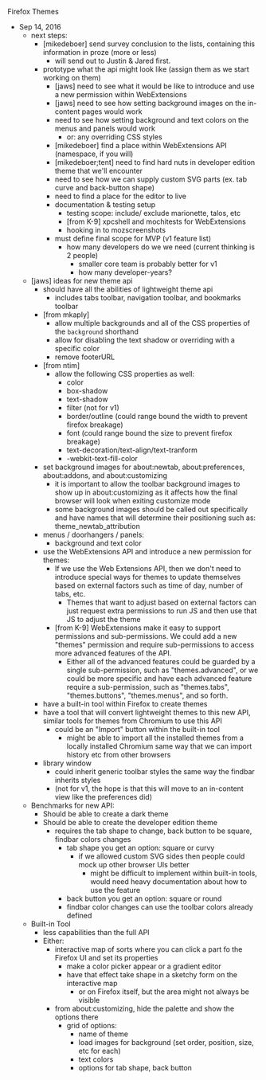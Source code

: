 Firefox Themes

* Sep 14, 2016
	* next steps:
		* [mikedeboer] send survey conclusion to the lists, containing this information in proze (more or less)
			* will send out to Justin & Jared first.
		* prototype what the api might look like (assign them as we start working on them)
			* [jaws] need to see what it would be like to introduce and use a new permission within WebExtensions
			* [jaws] need to see how setting background images on the in-content pages would work
			* need to see how setting background and text colors on the menus and panels would work
				* or: any overriding CSS styles
			* [mikedeboer] find a place within WebExtensions API (namespace, if you will)
			* [mikedeboer;tent] need to find hard nuts in developer edition theme that we'll encounter
			* need to see how we can supply custom SVG parts (ex. tab curve and back-button shape)
			* need to find a place for the editor to live
			* documentation & testing setup
				* testing scope: include/ exclude marionette, talos, etc
				* [from K-9] xpcshell and mochitests for WebExtensions
				* hooking in to mozscreenshots
			* must define final scope for MVP (v1 feature list)
				* how many developers do we we need (current thinking is 2 people)
					* smaller core team is probably better for v1
					* how many developer-years?
	* [jaws] ideas for new theme api
		* should have all the abilities of lightweight theme api
			* includes tabs toolbar, navigation toolbar, and bookmarks toolbar
		* [from mkaply]
			* allow multiple backgrounds and all of the CSS properties of the `background` shorthand
			* allow for disabling the text shadow or overriding with a specific color
			* remove footerURL
		* [from ntim]
			* allow the following CSS properties as well:
				* color
				* box-shadow
				* text-shadow
				* filter (not for v1)
				* border/outline (could range bound the width to prevent firefox breakage)
				* font (could range bound the size to prevent firefox breakage)
				* text-decoration/text-align/text-tranform
				* -webkit-text-fill-color
		* set background images for about:newtab, about:preferences, about:addons, and about:customizing
			* it is important to allow the toolbar background images to show up in about:customizing as it affects how the final browser will look when exiting customize mode
			* some background images should be called out specifically and have names that will determine their positioning such as: theme_newtab_attribution
		* menus / doorhangers / panels:
			* background and text color
		* use the WebExtensions API and introduce a new permission for themes:
			* If we use the Web Extensions API, then we don't need to introduce special ways for themes to update themselves based on external factors such as time of day, number of tabs, etc.
				* Themes that want to adjust based on external factors can just request extra permissions to run JS and then use that JS to adjust the theme
			* [from K-9] WebExtensions make it easy to support permissions and sub-permissions.  We could add a new "themes" permission and require sub-permissions to access more advanced features of the API.
			  * Either all of the advanced features could be guarded by a single sub-permission, such as "themes.advanced", or we could be more specific and have each advanced feature require a sub-permission, such as "themes.tabs", "themes.buttons", "themes.menus", and so forth.
		* have a built-in tool within Firefox to create themes
		* have a tool that will convert lightweight themes to this new API, similar tools for themes from Chromium to use this API
			* could be an "Import" button within the built-in tool
				* might be able to import all the installed themes from a locally installed Chromium same way that we can import history etc from other browsers
		* library window
			* could inherit generic toolbar styles the same way the findbar inherits styles
			* (not for v1, the hope is that this will move to an in-content view like the preferences did)
	* Benchmarks for new API:
		* Should be able to create a dark theme
		* Should be able to create the developer edition theme
			* requires the tab shape to change, back button to be square, findbar colors changes
				* tab shape you get an option: square or curvy
					* if we allowed custom SVG sides then people could mock up other browser UIs better
						* might be difficult to implement within built-in tools, would need heavy documentation about how to use the feature
				* back button you get an option: square or round
				* findbar color changes can use the toolbar colors already defined
	* Built-in Tool
		* less capabilities than the full API
		* Either:
			* interactive map of sorts where you can click a part fo the Firefox UI and set its properties
				* make a color picker appear or a gradient editor
				* have that effect take shape in a sketchy form on the interactive map
					* or on Firefox itself, but the area might not always be visible
			* from about:customizing, hide the palette and show the options there
				* grid of options:
					* name of theme
					* load images for background (set order, position, size, etc for each)
					* text colors
					* options for tab shape, back button
